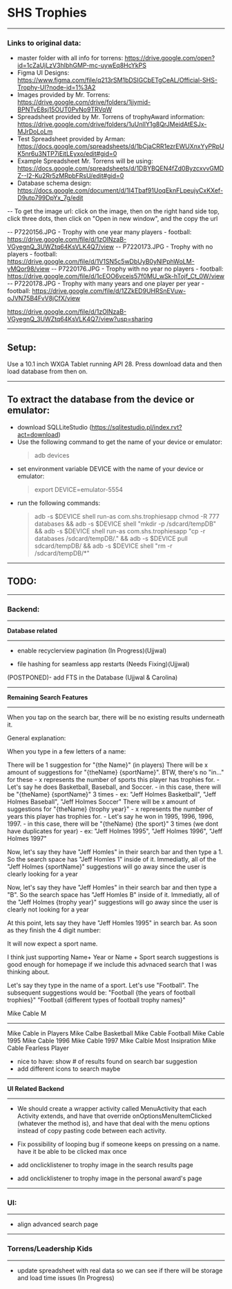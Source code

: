# SHS Trophies 
___________________________________________________
### Links to original data:
- master folder with all info for torrens: https://drive.google.com/open?id=1cZaUjLzV3hIbhGMP-mc-uywEq8HcYkPS
- Figma UI Designs: https://www.figma.com/file/q213rSM1bDSIGCbETgCeAL/Official-SHS-Trophy-UI?node-id=1%3A2
- Images provided by Mr. Torrens: https://drive.google.com/drive/folders/1jjymid-BPNTvE8sj15OUT0PvNo9TRVqW
- Spreadsheet provided by Mr. Torrens of trophyAward information: https://drive.google.com/drive/folders/1uUnlIY1g8QrJMeidAtESJx-MJrDoLoLm
- Test Spreadsheet provided by Arman: https://docs.google.com/spreadsheets/d/1bCjaCRR1ezrEWUXnxYyPRpUK5nr6u3NTP7iEitLEyxo/edit#gid=0
- Example Spreadsheet Mr. Torrens will be using: https://docs.google.com/spreadsheets/d/1DBYBQEN4fZd0ByzcxvvGMDZ--I2-Ku2Rr5zMRpbFRsU/edit#gid=0
- Database schema design: https://docs.google.com/document/d/1I4Tbaf91UoqEknFLpeujyCxKXef-D9utp799DpYx_7g/edit

-- To get the image url: click on the image, then on the right hand side top, click three dots, then click on "Open in new window", and the copy the url


-- P7220156.JPG - Trophy with one year many players - football: https://drive.google.com/file/d/1zOlNzaB-VGyegnQ_3UWZtq64KsVLK4Q7/view
-- P7220173.JPG - Trophy with no players - football:  https://drive.google.com/file/d/1V1SN5c5wDbUyB0yNlPphWoLM-yMQor98/view
-- P7220176.JPG - Trophy with no year no players - football: https://drive.google.com/file/d/1cEOO6vceis57f0MU_wSk-hTojf_Ct_0W/view
-- P7220178.JPG - Trophy with many years and one player per year - football: https://drive.google.com/file/d/1ZZkED9UHRSnEVuw-oJVN75B4FvV8jCfX/view

https://drive.google.com/file/d/1zOlNzaB-VGyegnQ_3UWZtq64KsVLK4Q7/view?usp=sharing

___________________________________________________
## Setup:

Use a 10.1 inch WXGA Tablet running API 28. Press download data and then load database from then on.
___________________________________________________

## To extract the database from the device or emulator:

* download SQLLiteStudio (https://sqlitestudio.pl/index.rvt?act=download)
* Use the following command to get the name of your device or emulator:
    > adb devices
* set environment variable DEVICE with the name of your device or emulator:
    > export DEVICE=emulator-5554
* run the following commands:
    > adb -s $DEVICE shell run-as com.shs.trophiesapp chmod -R 777 databases &&
        adb -s $DEVICE shell "mkdir -p /sdcard/tempDB" && 
        adb -s $DEVICE shell run-as com.shs.trophiesapp "cp -r databases /sdcard/tempDB/." && 
        adb -s $DEVICE pull sdcard/tempDB/ && 
        adb -s $DEVICE shell "rm -r /sdcard/tempDB/*"

___________________________________________________

## TODO:
___________________________________________________

### Backend:
___________________________________________________
**Database related**
___________________________________________________

- enable recyclerview pagination (In Progress)(Ujjwal)
  
- file hashing for seamless app restarts (Needs Fixing)(Ujjwal)

(POSTPONED)- add FTS in the Database (Ujjwal & Carolina)
___________________________________________________
**Remaining Search Features**
___________________________________________________


When you tap on the search bar, there will be no existing results underneath it. 

General explanation:

When you type in a few letters of a name:

There will be 1 suggestion for "{the Name}" (in players)
There will be x amount of suggestions for "{theName} {sportName}". BTW, there's no "in..." for these
    - x represents the number of sports this player has trophies for. 
    - Let's say he does Basketball, Baseball, and Soccer.
    - in this case, there will be "{theName} {sportName}" 3 times 
    - ex: "Jeff Holmes Basketball", "Jeff Holmes Baseball", "Jeff Holmes Soccer"
There will be x amount of suggestions for "{theName} {trophy year}"
    - x represents the number of years this player has trophies for. 
    - Let's say he won in 1995, 1996, 1996, 1997.
    - in this case, there will be "{theName} {the sport}" 3 times  (we dont have duplicates for year) 
    - ex: "Jeff Holmes 1995", "Jeff Holmes 1996", "Jeff Holmes 1997"
    
    
Now, let's say they have "Jeff Homles" in their search bar and then type a 1. 
So the search space has  "Jeff Homles 1" inside of it.
Immediatly, all of the "Jeff Holmes {sportName}" suggestions will go away since the user is clearly looking for a year

Now, let's say they have "Jeff Homles" in their search bar and then type a "B". 
So the search space has  "Jeff Homles B" inside of it.
Immediatly, all of the "Jeff Holmes {trophy year}" suggestions will go away since the user is clearly not looking for a year

At this point, lets say they have "Jeff Homles 1995" in search bar.
As soon as they finish the 4 digit number:

It will now expect a sport name.

I think just supporting Name+ Year or Name + Sport search suggestions is good enough for homepage if we include this advnaced search that I was thinking about.


Let's say they type in the name of a sport. Let's use "Football". The subsequent suggestions would be:
"Football {the years of football trophies}"
"Football {different types of football trophy names}"


Mike Cable M
___________

Mike Cable in Players
Mike Calbe Basketball
Mike Cable Football
Mike Cable 1995
Mike Cable 1996
Mike Cable 1997
Mike Calble Most Insipration
Mike Cable Fearless Player 


- nice to have: show # of results found on search bar suggestion
- add different icons to search maybe






___________________________________________________
**UI Related Backend**
___________________________________________________

- We should create a wrapper activity called MenuActivity that each Activity extends, and have that override onOptionsMenuItemClicked (whatever the method is), and have that deal with the menu options instead of copy pasting code between each activity.

- Fix possibility of looping bug if someone keeps on pressing on a name. have it be able to be clicked max once

- add onclicklistener to trophy image in the search results page

- add onclicklistener to trophy image in the personal award's page


___________________________________________________
### UI:
___________________________________________________

- align advanced search page
  

___________________________________________________
### Torrens/Leadership Kids
___________________________________________________

- update spreadsheet with real data so we can see if there will be storage and load time issues (In Progress)
